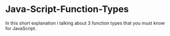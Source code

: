 # Java-Script-Function-Types
In this short explanation i talking about 3 function types that you must know for JavaScript.
